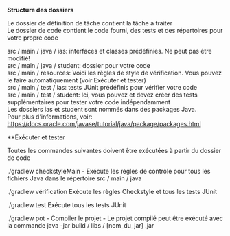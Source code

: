 **Structure des dossiers**

Le dossier de définition de tâche contient la tâche à traiter    
Le dossier de code contient le code fourni, des tests et des répertoires pour votre propre code    

src / main / java / ias: interfaces et classes prédéfinies. Ne peut pas être modifié!     
src / main / java / student: dossier pour votre code      
src / main / resources: Voici les règles de style de vérification. Vous pouvez le faire automatiquement (voir Exécuter et tester)     
src / main / test / ias: tests JUnit prédéfinis pour vérifier votre code   
src / main / test / student: Ici, vous pouvez et devez créer des tests supplémentaires pour tester votre code indépendamment  
Les dossiers ias et student sont nommés dans des packages Java.   
Pour plus d'informations, voir: https://docs.oracle.com/javase/tutorial/java/package/packages.html   


**Exécuter et tester

Toutes les commandes suivantes doivent être exécutées à partir du dossier de code

./gradlew checkstyleMain - Exécute les règles de contrôle pour tous les fichiers Java dans le répertoire src / main / java

./gradlew vérification Exécute les règles Checkstyle et tous les tests JUnit

./gradlew test Exécute tous les tests JUnit

./gradlew pot - Compiler le projet - Le projet compilé peut être exécuté avec la commande java -jar build / libs / [nom_du_jar] .jar
